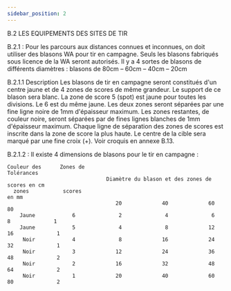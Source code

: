 ```yaml
---
sidebar_position: 2
---
```


B.2 LES EQUIPEMENTS DES SITES DE TIR

B.2.1 : Pour les parcours aux distances connues et inconnues, on doit utiliser des blasons WA pour tir en
campagne. Seuls les blasons fabriqués sous licence de la WA seront autorisés.
Il y a 4 sortes de blasons de différents diamètres : blasons de 80cm – 60cm – 40cm – 20cm

B.2.1.1 Description
Les blasons de tir en campagne seront constitués d'un centre jaune et de 4 zones de scores de même
grandeur. Le support de ce blason sera blanc. La zone de score 5 (spot) est jaune pour toutes les divisions.
Le 6 est du même jaune. Les deux zones seront séparées par une fine ligne noire de 1mm d'épaisseur
maximum. Les zones restantes, de couleur noire, seront séparées par de fines lignes blanches de 1mm
d'épaisseur maximum. Chaque ligne de séparation des zones de scores est inscrite dans la zone de score
la plus haute. Le centre de la cible sera marqué par une fine croix (+). Voir croquis en annexe B.13.

B.2.1.2 : Il existe 4 dimensions de blasons pour le tir en campagne :

    Couleur des      Zones de                                                                  Tolérances
                                    Diamètre du blason et des zones de scores en cm
      zones           scores                                                                     en mm
                                       20             40             60             80
        Jaune            6              2              4              6              8              1
        Jaune            5              4              8             12             16              1
         Noir            4              8             16             24             32              1
         Noir            3             12             24             36             48              2
         Noir            2             16             32             48             64              2
         Noir            1             20             40             60             80              2
